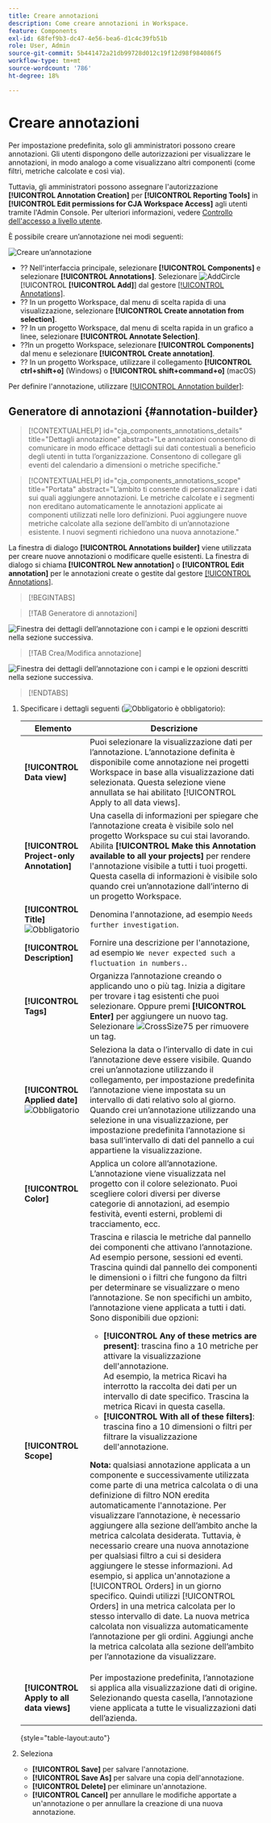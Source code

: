 ```yaml
---
title: Creare annotazioni
description: Come creare annotazioni in Workspace.
feature: Components
exl-id: 68fef9b3-dc47-4e56-bea6-d1c4c39fb51b
role: User, Admin
source-git-commit: 5b441472a21db99728d012c19f12d98f984086f5
workflow-type: tm+mt
source-wordcount: '786'
ht-degree: 18%

---
```


# Creare annotazioni

Per impostazione predefinita, solo gli amministratori possono creare annotazioni. Gli utenti dispongono delle autorizzazioni per visualizzare le annotazioni, in modo analogo a come visualizzano altri componenti (come filtri, metriche calcolate e così via).

Tuttavia, gli amministratori possono assegnare l&#39;autorizzazione **[!UICONTROL Annotation Creation]** per **[!UICONTROL Reporting Tools]** in **[!UICONTROL Edit permissions for CJA Workspace Access]** agli utenti tramite l&#39;Admin Console. Per ulteriori informazioni, vedere [Controllo dell&#39;accesso a livello utente](/help/technotes/access-control.md#user-level-access).

È possibile creare un’annotazione nei modi seguenti:

![Creare un’annotazione](assets/create-annotation.png)

* ?? Nell&#39;interfaccia principale, selezionare **[!UICONTROL Components]** e selezionare **[!UICONTROL Annotations]**. Selezionare ![AddCircle](/help/assets/icons/AddCircle.svg) [!UICONTROL **[!UICONTROL Add]**] dal gestore [[!UICONTROL Annotations]](/help/components/annotations/manage-annotations.md).
* ?? In un progetto Workspace, dal menu di scelta rapida di una visualizzazione, selezionare **[!UICONTROL Create annotation from selection]**.
* ?? In un progetto Workspace, dal menu di scelta rapida in un grafico a linee, selezionare **[!UICONTROL Annotate Selection]**.
* ??In un progetto Workspace, selezionare **[!UICONTROL Components]** dal menu e selezionare **[!UICONTROL Create annotation]**.
* ?? In un progetto Workspace, utilizzare il collegamento **[!UICONTROL ctrl+shift+o]** (Windows) o **[!UICONTROL shift+command+o]** (macOS)

Per definire l&#39;annotazione, utilizzare [[!UICONTROL Annotation builder]](#annotation-builder):

<!-- Should we really mention API here. If so, we can do it all over the place in the docs...
| **Use the [Customer Journey Analytics Annotations API](https://developer.adobe.com/cja-apis/docs/endpoints/annotations/)** | The Customer Journey Analytics Annotations APIs allow you to create, update, or retrieve annotations programmatically through Adobe Developer. These APIs use the same data and methods that Adobe uses inside the product UI. |
-->


## Generatore di annotazioni {#annotation-builder}

<!-- markdownlint-disable MD034 -->

>[!CONTEXTUALHELP]
>id="cja_components_annotations_details"
>title="Dettagli annotazione"
>abstract="Le annotazioni consentono di comunicare in modo efficace dettagli sui dati contestuali a beneficio degli utenti in tutta l’organizzazione. Consentono di collegare gli eventi del calendario a dimensioni o metriche specifiche."

<!-- markdownlint-enable MD034 -->

<!-- markdownlint-disable MD034 -->

>[!CONTEXTUALHELP]
>id="cja_components_annotations_scope"
>title="Portata"
>abstract="L’ambito ti consente di personalizzare i dati sui quali aggiungere annotazioni. Le metriche calcolate e i segmenti non ereditano automaticamente le annotazioni applicate ai componenti utilizzati nelle loro definizioni. Puoi aggiungere nuove metriche calcolate alla sezione dell’ambito di un’annotazione esistente. I nuovi segmenti richiedono una nuova annotazione."

<!-- markdownlint-enable MD034 -->


La finestra di dialogo **[!UICONTROL Annotations builder]** viene utilizzata per creare nuove annotazioni o modificare quelle esistenti. La finestra di dialogo si chiama **[!UICONTROL New annotation]** o **[!UICONTROL Edit annotation]** per le annotazioni create o gestite dal gestore [[!UICONTROL Annotations]](/help/components/annotations/manage-annotations.md).


>[!BEGINTABS]

>[!TAB Generatore di annotazioni]

![Finestra dei dettagli dell’annotazione con i campi e le opzioni descritti nella sezione successiva.](assets/annotation-builder.png)

>[!TAB Crea/Modifica annotazione]

![Finestra dei dettagli dell’annotazione con i campi e le opzioni descritti nella sezione successiva.](assets/create-edit-annotation.png)

>[!ENDTABS]

1. Specificare i dettagli seguenti (![Obbligatorio](/help/assets/icons/Required.svg) è obbligatorio):

   | Elemento | Descrizione |
   | --- | --- |
   | **[!UICONTROL Data view]** | Puoi selezionare la visualizzazione dati per l’annotazione. L’annotazione definita è disponibile come annotazione nei progetti Workspace in base alla visualizzazione dati selezionata. Questa selezione viene annullata se hai abilitato [!UICONTROL Apply to all data views]. |
   | **[!UICONTROL Project-only Annotation]** | Una casella di informazioni per spiegare che l’annotazione creata è visibile solo nel progetto Workspace su cui stai lavorando. Abilita **[!UICONTROL Make this Annotation available to all your projects]** per rendere l&#39;annotazione visibile a tutti i tuoi progetti. Questa casella di informazioni è visibile solo quando crei un’annotazione dall’interno di un progetto Workspace. |
   | **[!UICONTROL Title]** ![Obbligatorio](/help/assets/icons/Required.svg) | Denomina l&#39;annotazione, ad esempio `Needs further investigation`. |
   | **[!UICONTROL Description]** | Fornire una descrizione per l&#39;annotazione, ad esempio `We never expected such a fluctuation in numbers.`. |
   | **[!UICONTROL Tags]** | Organizza l’annotazione creando o applicando uno o più tag. Inizia a digitare per trovare i tag esistenti che puoi selezionare. Oppure premi **[!UICONTROL Enter]** per aggiungere un nuovo tag. Selezionare ![CrossSize75](/help/assets/icons/CrossSize75.svg) per rimuovere un tag. |
   | **[!UICONTROL Applied date]** ![Obbligatorio](/help/assets/icons/Required.svg) | Seleziona la data o l’intervallo di date in cui l’annotazione deve essere visibile. Quando crei un’annotazione utilizzando il collegamento, per impostazione predefinita l’annotazione viene impostata su un intervallo di dati relativo solo al giorno. Quando crei un’annotazione utilizzando una selezione in una visualizzazione, per impostazione predefinita l’annotazione si basa sull’intervallo di dati del pannello a cui appartiene la visualizzazione. |
   | **[!UICONTROL Color]** | Applica un colore all’annotazione. L’annotazione viene visualizzata nel progetto con il colore selezionato. Puoi scegliere colori diversi per diverse categorie di annotazioni, ad esempio festività, eventi esterni, problemi di tracciamento, ecc. |
   | **[!UICONTROL Scope]** | Trascina e rilascia le metriche dal pannello dei componenti che attivano l’annotazione. Ad esempio persone, sessioni ed eventi. Trascina quindi dal pannello dei componenti le dimensioni o i filtri che fungono da filtri per determinare se visualizzare o meno l’annotazione. Se non specifichi un ambito, l’annotazione viene applicata a tutti i dati. <br/>Sono disponibili due opzioni:<ul><li>**[!UICONTROL Any of these metrics are present]**: trascina fino a 10 metriche per attivare la visualizzazione dell&#39;annotazione.<br/>Ad esempio, la metrica Ricavi ha interrotto la raccolta dei dati per un intervallo di date specifico. Trascina la metrica Ricavi in questa casella.</li><li>**[!UICONTROL With all of these filters]**: trascina fino a 10 dimensioni o filtri per filtrare la visualizzazione dell&#39;annotazione.</li></ul><p><p>**Nota:** qualsiasi annotazione applicata a un componente e successivamente utilizzata come parte di una metrica calcolata o di una definizione di filtro NON eredita automaticamente l&#39;annotazione. Per visualizzare l’annotazione, è necessario aggiungere alla sezione dell’ambito anche la metrica calcolata desiderata. Tuttavia, è necessario creare una nuova annotazione per qualsiasi filtro a cui si desidera aggiungere le stesse informazioni. Ad esempio, si applica un&#39;annotazione a [!UICONTROL Orders] in un giorno specifico. Quindi utilizzi [!UICONTROL Orders] in una metrica calcolata per lo stesso intervallo di date. La nuova metrica calcolata non visualizza automaticamente l’annotazione per gli ordini. Aggiungi anche la metrica calcolata alla sezione dell’ambito per l’annotazione da visualizzare. |
   | **[!UICONTROL Apply to all data views]** | Per impostazione predefinita, l’annotazione si applica alla visualizzazione dati di origine. Selezionando questa casella, l’annotazione viene applicata a tutte le visualizzazioni dati dell’azienda. |

   {style="table-layout:auto"}

1. Seleziona
   * **[!UICONTROL Save]** per salvare l&#39;annotazione.
   * **[!UICONTROL Save As]** per salvare una copia dell&#39;annotazione.
   * **[!UICONTROL Delete]** per eliminare un&#39;annotazione.
   * **[!UICONTROL Cancel]** per annullare le modifiche apportate a un&#39;annotazione o per annullare la creazione di una nuova annotazione.
